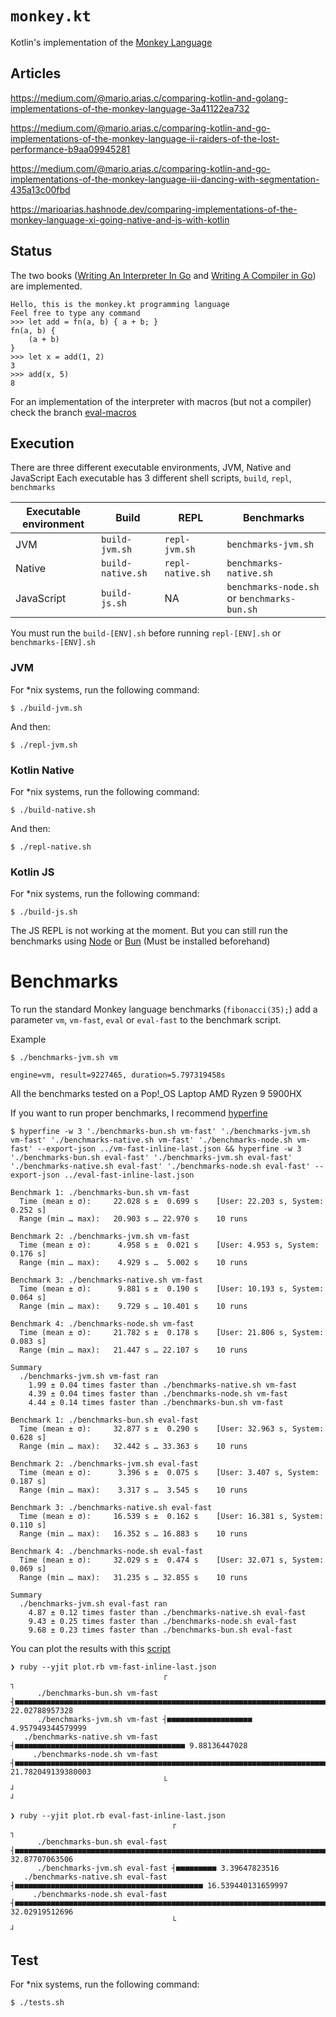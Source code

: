 # `monkey.kt`

Kotlin's implementation of the [Monkey Language](https://monkeylang.org/)

## Articles

https://medium.com/@mario.arias.c/comparing-kotlin-and-golang-implementations-of-the-monkey-language-3a41122ea732

https://medium.com/@mario.arias.c/comparing-kotlin-and-go-implementations-of-the-monkey-language-ii-raiders-of-the-lost-performance-b9aa09945281

https://medium.com/@mario.arias.c/comparing-kotlin-and-go-implementations-of-the-monkey-language-iii-dancing-with-segmentation-435a13c00fbd

https://marioarias.hashnode.dev/comparing-implementations-of-the-monkey-language-xi-going-native-and-js-with-kotlin

## Status

The two books ([Writing An Interpreter In Go](https://interpreterbook.com/)
and [Writing A Compiler in Go](https://compilerbook.com/)) are implemented.

```text
Hello, this is the monkey.kt programming language
Feel free to type any command
>>> let add = fn(a, b) { a + b; }
fn(a, b) {
    (a + b)
}
>>> let x = add(1, 2)
3
>>> add(x, 5)
8
```

For an implementation of the interpreter with macros (but not a compiler) check the
branch [eval-macros](https://github.com/MarioAriasC/monkey.kt/tree/eval-macros)

## Execution

There are three different executable environments, JVM, Native and JavaScript Each executable has 3 different
shell scripts, `build`, `repl`, `benchmarks`

| Executable environment | Build             | REPL             | Benchmarks                                  |
|------------------------|-------------------|------------------|---------------------------------------------|
| JVM                    | `build-jvm.sh`    | `repl-jvm.sh`    | `benchmarks-jvm.sh`                         |
| Native                 | `build-native.sh` | `repl-native.sh` | `benchmarks-native.sh`                      |
| JavaScript             | `build-js.sh`     | NA               | `benchmarks-node.sh` or `benchmarks-bun.sh` |

You must run the `build-[ENV].sh` before running `repl-[ENV].sh` or `benchmarks-[ENV].sh`

### JVM

For *nix systems, run the following command:

```shell
$ ./build-jvm.sh
```

And then:

```shell
$ ./repl-jvm.sh
```
### Kotlin Native

For *nix systems, run the following command:

```shell
$ ./build-native.sh
```

And then:

```shell
$ ./repl-native.sh
```

### Kotlin JS

For *nix systems, run the following command:

```shell
$ ./build-js.sh
```

The JS REPL is not working at the moment. But you can still run the benchmarks using [Node](https://nodejs.org/en/) or [Bun](https://bun.sh/) (Must be installed beforehand)

# Benchmarks

To run the standard Monkey language benchmarks (`fibonacci(35);`) add a parameter `vm`, `vm-fast`, `eval` or `eval-fast`
to the benchmark script.

Example

```shell
$ ./benchmarks-jvm.sh vm
```
```text
engine=vm, result=9227465, duration=5.797319458s
```

 
All the benchmarks tested on a Pop!_OS Laptop AMD Ryzen 9 5900HX
 
If you want to run proper benchmarks, I recommend [hyperfine](https://github.com/sharkdp/hyperfine)

```shell
$ hyperfine -w 3 './benchmarks-bun.sh vm-fast' './benchmarks-jvm.sh vm-fast' './benchmarks-native.sh vm-fast' './benchmarks-node.sh vm-fast' --export-json ../vm-fast-inline-last.json && hyperfine -w 3 './benchmarks-bun.sh eval-fast' './benchmarks-jvm.sh eval-fast' './benchmarks-native.sh eval-fast' './benchmarks-node.sh eval-fast' --export-json ../eval-fast-inline-last.json
```
```text
Benchmark 1: ./benchmarks-bun.sh vm-fast
  Time (mean ± σ):     22.028 s ±  0.699 s    [User: 22.203 s, System: 0.252 s]
  Range (min … max):   20.903 s … 22.970 s    10 runs

Benchmark 2: ./benchmarks-jvm.sh vm-fast
  Time (mean ± σ):      4.958 s ±  0.021 s    [User: 4.953 s, System: 0.176 s]
  Range (min … max):    4.929 s …  5.002 s    10 runs

Benchmark 3: ./benchmarks-native.sh vm-fast
  Time (mean ± σ):      9.881 s ±  0.190 s    [User: 10.193 s, System: 0.064 s]
  Range (min … max):    9.729 s … 10.401 s    10 runs

Benchmark 4: ./benchmarks-node.sh vm-fast
  Time (mean ± σ):     21.782 s ±  0.178 s    [User: 21.806 s, System: 0.083 s]
  Range (min … max):   21.447 s … 22.107 s    10 runs

Summary
  ./benchmarks-jvm.sh vm-fast ran
    1.99 ± 0.04 times faster than ./benchmarks-native.sh vm-fast
    4.39 ± 0.04 times faster than ./benchmarks-node.sh vm-fast
    4.44 ± 0.14 times faster than ./benchmarks-bun.sh vm-fast

Benchmark 1: ./benchmarks-bun.sh eval-fast
  Time (mean ± σ):     32.877 s ±  0.290 s    [User: 32.963 s, System: 0.628 s]
  Range (min … max):   32.442 s … 33.363 s    10 runs

Benchmark 2: ./benchmarks-jvm.sh eval-fast
  Time (mean ± σ):      3.396 s ±  0.075 s    [User: 3.407 s, System: 0.187 s]
  Range (min … max):    3.317 s …  3.545 s    10 runs

Benchmark 3: ./benchmarks-native.sh eval-fast
  Time (mean ± σ):     16.539 s ±  0.162 s    [User: 16.381 s, System: 0.110 s]
  Range (min … max):   16.352 s … 16.883 s    10 runs

Benchmark 4: ./benchmarks-node.sh eval-fast
  Time (mean ± σ):     32.029 s ±  0.474 s    [User: 32.071 s, System: 0.069 s]
  Range (min … max):   31.235 s … 32.855 s    10 runs

Summary
  ./benchmarks-jvm.sh eval-fast ran
    4.87 ± 0.12 times faster than ./benchmarks-native.sh eval-fast
    9.43 ± 0.25 times faster than ./benchmarks-node.sh eval-fast
    9.68 ± 0.23 times faster than ./benchmarks-bun.sh eval-fast
```

You can plot the results with this [script](https://gist.github.com/MarioAriasC/599204342860a161d4fe12b12f0d3de9) 

```text
❯ ruby --yjit plot.rb vm-fast-inline-last.json
                                  ┌                                                                                                    ┐
      ./benchmarks-bun.sh vm-fast ┤■■■■■■■■■■■■■■■■■■■■■■■■■■■■■■■■■■■■■■■■■■■■■■■■■■■■■■■■■■■■■■■■■■■■■■■■■■■■■■■■■■■■ 22.02788957328
      ./benchmarks-jvm.sh vm-fast ┤■■■■■■■■■■■■■■■■■■■ 4.957949344579999
   ./benchmarks-native.sh vm-fast ┤■■■■■■■■■■■■■■■■■■■■■■■■■■■■■■■■■■■■■■ 9.88136447028
     ./benchmarks-node.sh vm-fast ┤■■■■■■■■■■■■■■■■■■■■■■■■■■■■■■■■■■■■■■■■■■■■■■■■■■■■■■■■■■■■■■■■■■■■■■■■■■■■■■■■■■■ 21.782049139380003
                                  └                                                                                                    ┘                                                                                                 ┘

❯ ruby --yjit plot.rb eval-fast-inline-last.json
                                    ┌                                                                                                    ┐
      ./benchmarks-bun.sh eval-fast ┤■■■■■■■■■■■■■■■■■■■■■■■■■■■■■■■■■■■■■■■■■■■■■■■■■■■■■■■■■■■■■■■■■■■■■■■■■■■■■■■■■■■■ 32.87707063506
      ./benchmarks-jvm.sh eval-fast ┤■■■■■■■■■ 3.39647823516
   ./benchmarks-native.sh eval-fast ┤■■■■■■■■■■■■■■■■■■■■■■■■■■■■■■■■■■■■■■■■■■ 16.539440131659997
     ./benchmarks-node.sh eval-fast ┤■■■■■■■■■■■■■■■■■■■■■■■■■■■■■■■■■■■■■■■■■■■■■■■■■■■■■■■■■■■■■■■■■■■■■■■■■■■■■■■■■■ 32.02919512696
                                    └                                                                                                    ┘
```


## Test

For *nix systems, run the following command:

```shell
$ ./tests.sh
```